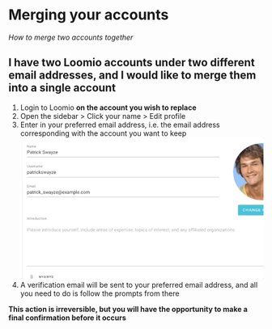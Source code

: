 # Merging your accounts
_How to merge two accounts together_

## I have two Loomio accounts under two different email addresses, and I would like to merge them into a single account

 1. Login to Loomio **on the account you wish to replace**
 2. Open the sidebar > Click your name > Edit profile
 3. Enter in your preferred email address, i.e. the email address corresponding with the account you want to keep
![](merge_accounts.gif)
 4. A verification email will be sent to your preferred email address, and all you need to do is follow the prompts from there

**This action is irreversible, but you will have the opportunity to make a final confirmation before it occurs**
